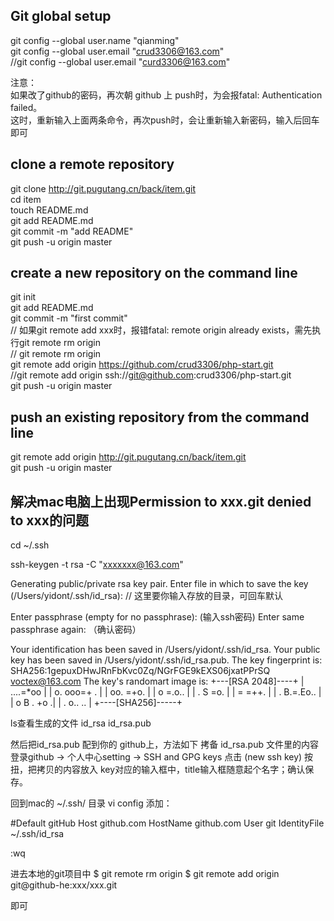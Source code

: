 Git global setup
-------------
git config --global user.name "qianming"  
git config --global user.email "crud3306@163.com"  
//git config --global user.email "curd3306@163.com"  

注意：  
如果改了github的密码，再次朝 github 上 push时，为会报fatal: Authentication failed。  
这时，重新输入上面两条命令，再次push时，会让重新输入新密码，输入后回车即可  



clone a remote repository
-------------
git clone http://git.pugutang.cn/back/item.git  
cd item  
touch README.md  
git add README.md  
git commit -m "add README"  
git push -u origin master  


create a new repository on the command line
-------------
git init  
git add README.md  
git commit -m "first commit"  
// 如果git remote add xxx时，报错fatal: remote origin already exists，需先执行git remote rm origin  
// git remote rm origin  
git remote add origin https://github.com/crud3306/php-start.git  
//git remote add origin ssh://git@github.com:crud3306/php-start.git  
git push -u origin master  


push an existing repository from the command line
-------------
git remote add origin http://git.pugutang.cn/back/item.git  
git push -u origin master  








解决mac电脑上出现Permission to xxx.git denied to xxx的问题
-------------
cd ~/.ssh

ssh-keygen -t rsa -C "xxxxxxx@163.com"

Generating public/private rsa key pair.
Enter file in which to save the key (/Users/yidont/.ssh/id_rsa):
// 这里要你输入存放的目录，可回车默认

Enter passphrase (empty for no passphrase): (输入ssh密码)
Enter same passphrase again: （确认密码）

Your identification has been saved in /Users/yidont/.ssh/id_rsa.
Your public key has been saved in /Users/yidont/.ssh/id_rsa.pub.
The key fingerprint is:
SHA256:1gepuxDHwJRnFbKvc0Zq/NGrFGE9kEXS06jxatPPrSQ voctex@163.com
The key's randomart image is:
+---[RSA 2048]----+
|      ....=*oo   |
|     o. ooo=+ .  |
|      oo. =+o.   |
|       o =.o..   |
|      . S =o.    |
|       = =++.    |
|      . B.=.Eo.. |
|       o B . +o .|
|          . o.. .. |
+----[SHA256]-----+

ls查看生成的文件
id_rsa  id_rsa.pub 

然后把id_rsa.pub 配到你的 github上，方法如下
拷备 id_rsa.pub 文件里的内容
登录github -> 个人中心setting -> SSH and GPG keys
点击 (new ssh key) 按扭，把拷贝的内容放入 key对应的输入框中，title输入框随意起个名字；确认保存。


回到mac的 ~/.ssh/ 目录
vi config 添加：

#Default gitHub
Host github.com
HostName github.com
User git
IdentityFile ~/.ssh/id_rsa

:wq

进去本地的git项目中
$ git remote rm origin
$ git remote add origin git@github-he:xxx/xxx.git

即可

















